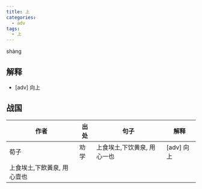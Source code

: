 ```yaml
---
title: 上
categories:
  - adv
tags:
  - 上
---
```


shàng
<!-- more -->

## 解释
* [adv] 向上

## 战国

作者|出处|句子|解释
---|---|---|---
荀子|劝学|上食埃土,下饮黄泉, 用心一也|[adv] 向上
 |上食埃土,下飲黃泉, 用心壹也|
